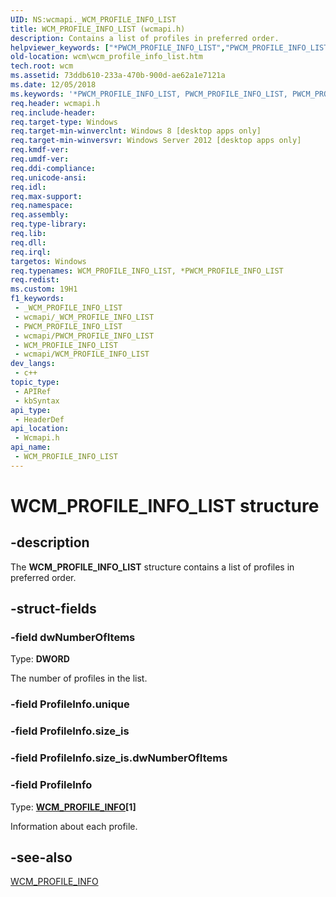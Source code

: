 ```yaml
---
UID: NS:wcmapi._WCM_PROFILE_INFO_LIST
title: WCM_PROFILE_INFO_LIST (wcmapi.h)
description: Contains a list of profiles in preferred order.
helpviewer_keywords: ["*PWCM_PROFILE_INFO_LIST","PWCM_PROFILE_INFO_LIST","PWCM_PROFILE_INFO_LIST structure pointer [Windows Connection Manager]","WCM_PROFILE_INFO_LIST","WCM_PROFILE_INFO_LIST structure [Windows Connection Manager]","wcm.wcm_profile_info_list","wcmapi/PWCM_PROFILE_INFO_LIST","wcmapi/WCM_PROFILE_INFO_LIST"]
old-location: wcm\wcm_profile_info_list.htm
tech.root: wcm
ms.assetid: 73ddb610-233a-470b-900d-ae62a1e7121a
ms.date: 12/05/2018
ms.keywords: '*PWCM_PROFILE_INFO_LIST, PWCM_PROFILE_INFO_LIST, PWCM_PROFILE_INFO_LIST structure pointer [Windows Connection Manager], WCM_PROFILE_INFO_LIST, WCM_PROFILE_INFO_LIST structure [Windows Connection Manager], wcm.wcm_profile_info_list, wcmapi/PWCM_PROFILE_INFO_LIST, wcmapi/WCM_PROFILE_INFO_LIST'
req.header: wcmapi.h
req.include-header: 
req.target-type: Windows
req.target-min-winverclnt: Windows 8 [desktop apps only]
req.target-min-winversvr: Windows Server 2012 [desktop apps only]
req.kmdf-ver: 
req.umdf-ver: 
req.ddi-compliance: 
req.unicode-ansi: 
req.idl: 
req.max-support: 
req.namespace: 
req.assembly: 
req.type-library: 
req.lib: 
req.dll: 
req.irql: 
targetos: Windows
req.typenames: WCM_PROFILE_INFO_LIST, *PWCM_PROFILE_INFO_LIST
req.redist: 
ms.custom: 19H1
f1_keywords:
 - _WCM_PROFILE_INFO_LIST
 - wcmapi/_WCM_PROFILE_INFO_LIST
 - PWCM_PROFILE_INFO_LIST
 - wcmapi/PWCM_PROFILE_INFO_LIST
 - WCM_PROFILE_INFO_LIST
 - wcmapi/WCM_PROFILE_INFO_LIST
dev_langs:
 - c++
topic_type:
 - APIRef
 - kbSyntax
api_type:
 - HeaderDef
api_location:
 - Wcmapi.h
api_name:
 - WCM_PROFILE_INFO_LIST
---
```


# WCM_PROFILE_INFO_LIST structure


## -description

The <b>WCM_PROFILE_INFO_LIST</b> structure contains a list of profiles in preferred order.

## -struct-fields

### -field dwNumberOfItems

Type: <b>DWORD</b>

The number of profiles in the list.

### -field ProfileInfo.unique

### -field ProfileInfo.size_is

### -field ProfileInfo.size_is.dwNumberOfItems

### -field ProfileInfo

Type: <b><a href="https://docs.microsoft.com/windows/desktop/api/wcmapi/ns-wcmapi-wcm_profile_info">WCM_PROFILE_INFO</a>[1]</b>

Information about each profile.

## -see-also

<a href="https://docs.microsoft.com/windows/desktop/api/wcmapi/ns-wcmapi-wcm_profile_info">WCM_PROFILE_INFO</a>

